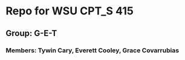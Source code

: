 # Repo for WSU CPT_S 415
## Group: G-E-T
### Members: Tywin Cary, Everett Cooley, Grace Covarrubias
